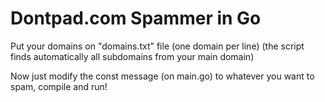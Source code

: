 # Dontpad.com Spammer in Go

Put your domains on "domains.txt" file (one domain per line) (the script finds automatically all subdomains from your main domain)

Now just modify the const message (on main.go) to whatever you want to spam, compile and run!
